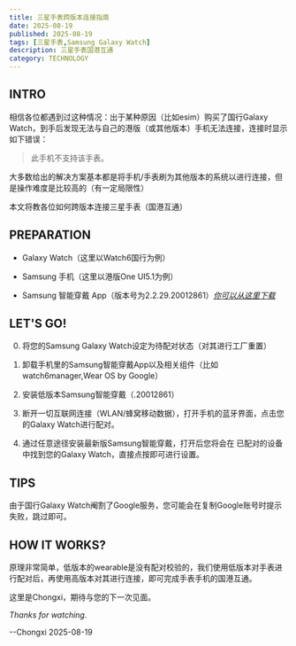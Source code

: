```yaml
---
title: 三星手表跨版本连接指南
date: 2025-08-19
published: 2025-08-19
tags: [三星手表,Samsung Galaxy Watch]
description: 三星手表国港互通
category: TECHNOLOGY
---
```

## INTRO

相信各位都遇到过这种情况：出于某种原因（比如esim）购买了国行Galaxy Watch，到手后发现无法与自己的港版（或其他版本）手机无法连接，连接时显示如下错误：

>此手机不支持该手表。

大多数给出的解决方案基本都是将手机/手表刷为其他版本的系统以进行连接，但是操作难度是比较高的（有一定局限性）

本文将教各位如何跨版本连接三星手表（国港互通）

## PREPARATION

- Galaxy Watch（这里以Watch6国行为例）

- Samsung 手机（这里以港版One UI5.1为例）

- Samsung 智能穿戴 App（版本号为2.2.29.20012861）_[你可以从这里下载](https://www.123684.com/s/fKi6Vv-dVDmH)_

## LET'S GO!

0. 将您的Samsung Galaxy Watch设定为待配对状态（对其进行工厂重置）

1. 卸载手机里的Samsung智能穿戴App以及相关组件（比如watch6manager,Wear OS by Google）

2. 安装低版本Samsung智能穿戴（.20012861）

3. 断开一切互联网连接（WLAN/蜂窝移动数据），打开手机的蓝牙界面，点击您的Galaxy Watch进行配对。

4. 通过任意途径安装最新版Samsung智能穿戴，打开后您将会在 已配对的设备 中找到您的Galaxy Watch，直接点按即可进行设置。

## TIPS
由于国行Galaxy Watch阉割了Google服务，您可能会在复制Google账号时提示失败，跳过即可。

## HOW IT WORKS?

原理非常简单，低版本的wearable是没有配对校验的，我们使用低版本对手表进行配对后，再使用高版本对其进行连接，即可完成手表手机的国港互通。


这里是Chongxi，期待与您的下一次见面。

_Thanks for watching._

--Chongxi 2025-08-19
